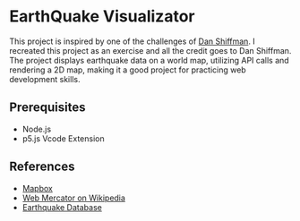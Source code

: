 # EarthQuake Visualizator

This project is inspired by one of the challenges of [Dan Shiffman](https://www.youtube.com/channel/UCvjgXvBlbQiydffZU7m1_aw). I recreated this project as an exercise and all the credit goes to Dan Shiffman. The project displays earthquake data on a world map, utilizing API calls and rendering a 2D map, making it a good project for practicing web development skills.

## Prerequisites

- Node.js
- p5.js Vcode Extension

## References

- [Mapbox](https://www.mapbox.com/)
- [Web Mercator on Wikipedia](https://en.wikipedia.org/wiki/Web_Mercator_projection)
- [Earthquake Database](https://www.usgs.gov/programs/earthquake-hazards/data)
